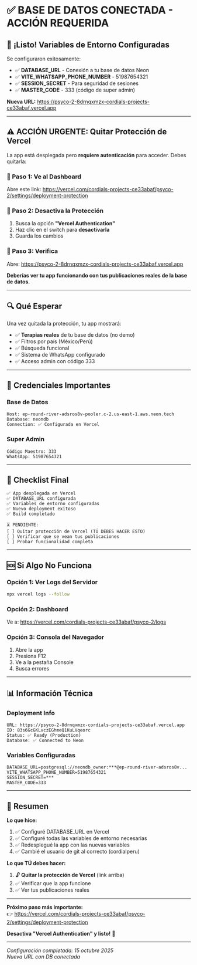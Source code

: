 # ✅ BASE DE DATOS CONECTADA - ACCIÓN REQUERIDA

## 🎉 ¡Listo! Variables de Entorno Configuradas

Se configuraron exitosamente:
- ✅ **DATABASE_URL** - Conexión a tu base de datos Neon
- ✅ **VITE_WHATSAPP_PHONE_NUMBER** - 51987654321
- ✅ **SESSION_SECRET** - Para seguridad de sesiones
- ✅ **MASTER_CODE** - 333 (código de super admin)

**Nueva URL:** https://psyco-2-8drnqxmzx-cordials-projects-ce33abaf.vercel.app

---

## ⚠️ ACCIÓN URGENTE: Quitar Protección de Vercel

La app está desplegada pero **requiere autenticación** para acceder. Debes quitarla:

### 📍 Paso 1: Ve al Dashboard
Abre este link: https://vercel.com/cordials-projects-ce33abaf/psyco-2/settings/deployment-protection

### 📍 Paso 2: Desactiva la Protección
1. Busca la opción **"Vercel Authentication"**
2. Haz clic en el switch para **desactivarla**
3. Guarda los cambios

### 📍 Paso 3: Verifica
Abre: https://psyco-2-8drnqxmzx-cordials-projects-ce33abaf.vercel.app

**Deberías ver tu app funcionando con tus publicaciones reales de la base de datos.**

---

## 🔍 Qué Esperar

Una vez quitada la protección, tu app mostrará:
- ✅ **Terapias reales** de tu base de datos (no demo)
- ✅ Filtros por país (México/Perú)
- ✅ Búsqueda funcional
- ✅ Sistema de WhatsApp configurado
- ✅ Acceso admin con código 333

---

## 🔐 Credenciales Importantes

### Base de Datos
```
Host: ep-round-river-adsros8v-pooler.c-2.us-east-1.aws.neon.tech
Database: neondb
Connection: ✅ Configurada en Vercel
```

### Super Admin
```
Código Maestro: 333
WhatsApp: 51987654321
```

---

## 🎯 Checklist Final

```
✅ App desplegada en Vercel
✅ DATABASE_URL configurada
✅ Variables de entorno configuradas
✅ Nuevo deployment exitoso
✅ Build completado

⏳ PENDIENTE:
[ ] Quitar protección de Vercel (TÚ DEBES HACER ESTO)
[ ] Verificar que se vean tus publicaciones
[ ] Probar funcionalidad completa
```

---

## 🆘 Si Algo No Funciona

### Opción 1: Ver Logs del Servidor
```bash
npx vercel logs --follow
```

### Opción 2: Dashboard
Ve a: https://vercel.com/cordials-projects-ce33abaf/psyco-2/logs

### Opción 3: Consola del Navegador
1. Abre la app
2. Presiona F12
3. Ve a la pestaña Console
4. Busca errores

---

## 📊 Información Técnica

### Deployment Info
```
URL: https://psyco-2-8drnqxmzx-cordials-projects-ce33abaf.vercel.app
ID: 83s6GcGKLvczEGhmeQ1KuLVqeorc
Status: ✅ Ready (Production)
Database: ✅ Connected to Neon
```

### Variables Configuradas
```
DATABASE_URL=postgresql://neondb_owner:***@ep-round-river-adsros8v...
VITE_WHATSAPP_PHONE_NUMBER=51987654321
SESSION_SECRET=***
MASTER_CODE=333
```

---

## 🎊 Resumen

**Lo que hice:**
1. ✅ Configuré DATABASE_URL en Vercel
2. ✅ Configuré todas las variables de entorno necesarias
3. ✅ Redesplegué la app con las nuevas variables
4. ✅ Cambié el usuario de git al correcto (cordialperu)

**Lo que TÚ debes hacer:**
1. 🔓 **Quitar la protección de Vercel** (link arriba)
2. ✅ Verificar que la app funcione
3. ✅ Ver tus publicaciones reales

---

**Próximo paso más importante:**  
👉 https://vercel.com/cordials-projects-ce33abaf/psyco-2/settings/deployment-protection

**Desactiva "Vercel Authentication" y listo!** 🎉

---

*Configuración completada: 15 octubre 2025*  
*Nueva URL con DB conectada*
